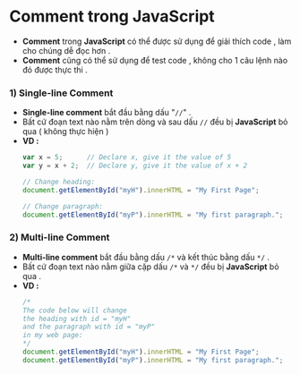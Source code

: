 # Comment trong JavaScript
- **Comment** trong **JavaScript** có thể được sử dụng để giải thích code , làm cho chúng dễ đọc hơn .
- **Comment** cũng có thể sử dụng để test code , không cho 1 câu lệnh nào đó được thực thi .
### **1) Single-line Comment**
- **Single-line comment** bắt đầu bằng dấu "`//`" .
- Bất cứ đoạn text nào nằm trên dòng và sau dấu `//` đều bị **JavaScript** bỏ qua ( không thực hiện )
- **VD :**
    ```js
    var x = 5;      // Declare x, give it the value of 5
    var y = x + 2;  // Declare y, give it the value of x + 2

    // Change heading:
    document.getElementById("myH").innerHTML = "My First Page";

    // Change paragraph:
    document.getElementById("myP").innerHTML = "My first paragraph.";
    ```
### **2) Multi-line Comment**
- **Multi-line comment** bắt đầu bằng dấu `/*` và kết thúc bằng dấu `*/` .
- Bất cứ đoạn text nào nằm giữa cặp dấu `/*` và `*/` đều bị **JavaScript** bỏ qua .
- **VD :**
    ```js
    /*
    The code below will change
    the heading with id = "myH"
    and the paragraph with id = "myP"
    in my web page:
    */
    document.getElementById("myH").innerHTML = "My First Page";
    document.getElementById("myP").innerHTML = "My first paragraph.";
    ```